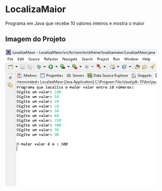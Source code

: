 # LocalizaMaior
 Programa em Java que recebe 10 valores inteiros e mostra o maior


## Imagem do Projeto
 ![Localiza Maior](localizamaior.png)
